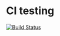 # CI testing

[![Build Status](https://travis-ci.org/rjchallis/test.svg?branch=master)](https://travis-ci.org/rjchallis/test)
